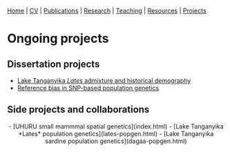 [Home](https://jessicarick.github.io/testweb) | [CV](../cv/cv.html) | [Publications](../publications/pubs.html) | [Research](../research/research.html) | [Teaching](../teaching/teaching.html) | [Resources](../software/tools.html) | [Projects](../projects/projects.html)

# Ongoing projects

## Dissertation projects
- [Lake Tanganyika *Lates* admixture and historical demography](lates-admix.html)
- [Reference bias in SNP-based population genetics](refbias.html)

## Side projects and collaborations
<center>
- [UHURU small mammmal spatial genetics](index.html)
- [Lake Tanganyika *Lates* population genetics](lates-popgen.html)
- [Lake Tanganyika sardine population genetics](dagaa-popgen.html)
</center>
